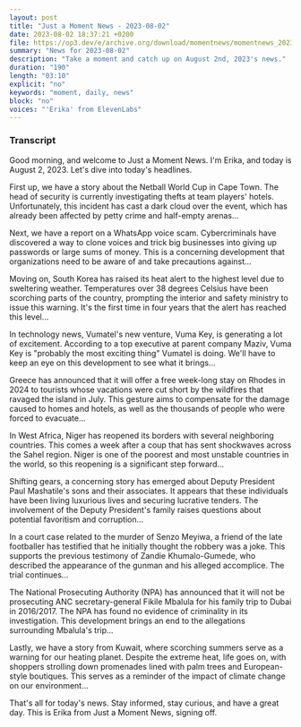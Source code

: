 ```yaml
---
layout: post
title: "Just a Moment News - 2023-08-02"
date: 2023-08-02 18:37:21 +0200
file: https://op3.dev/e/archive.org/download/momentnews/momentnews_2023-08-02.mp3
summary: "News for 2023-08-02"
description: "Take a moment and catch up on August 2nd, 2023's news."
duration: "190"
length: "03:10"
explicit: "no"
keywords: "moment, daily, news"
block: "no"
voices: "'Erika' from ElevenLabs"
---
```


### Transcript

Good morning, and welcome to Just a Moment News. I'm Erika, and today is August 2, 2023. Let's dive into today's headlines.

First up, we have a story about the Netball World Cup in Cape Town. The head of security is currently investigating thefts at team players' hotels. Unfortunately, this incident has cast a dark cloud over the event, which has already been affected by petty crime and half-empty arenas...

Next, we have a report on a WhatsApp voice scam. Cybercriminals have discovered a way to clone voices and trick big businesses into giving up passwords or large sums of money. This is a concerning development that organizations need to be aware of and take precautions against...

Moving on, South Korea has raised its heat alert to the highest level due to sweltering weather. Temperatures over 38 degrees Celsius have been scorching parts of the country, prompting the interior and safety ministry to issue this warning. It's the first time in four years that the alert has reached this level...

In technology news, Vumatel's new venture, Vuma Key, is generating a lot of excitement. According to a top executive at parent company Maziv, Vuma Key is "probably the most exciting thing" Vumatel is doing. We'll have to keep an eye on this development to see what it brings...

Greece has announced that it will offer a free week-long stay on Rhodes in 2024 to tourists whose vacations were cut short by the wildfires that ravaged the island in July. This gesture aims to compensate for the damage caused to homes and hotels, as well as the thousands of people who were forced to evacuate...

In West Africa, Niger has reopened its borders with several neighboring countries. This comes a week after a coup that has sent shockwaves across the Sahel region. Niger is one of the poorest and most unstable countries in the world, so this reopening is a significant step forward...

Shifting gears, a concerning story has emerged about Deputy President Paul Mashatile's sons and their associates. It appears that these individuals have been living luxurious lives and securing lucrative tenders. The involvement of the Deputy President's family raises questions about potential favoritism and corruption...

In a court case related to the murder of Senzo Meyiwa, a friend of the late footballer has testified that he initially thought the robbery was a joke. This supports the previous testimony of Zandie Khumalo-Gumede, who described the appearance of the gunman and his alleged accomplice. The trial continues...

The National Prosecuting Authority (NPA) has announced that it will not be prosecuting ANC secretary-general Fikile Mbalula for his family trip to Dubai in 2016/2017. The NPA has found no evidence of criminality in its investigation. This development brings an end to the allegations surrounding Mbalula's trip...

Lastly, we have a story from Kuwait, where scorching summers serve as a warning for our heating planet. Despite the extreme heat, life goes on, with shoppers strolling down promenades lined with palm trees and European-style boutiques. This serves as a reminder of the impact of climate change on our environment...

That's all for today's news. Stay informed, stay curious, and have a great day. This is Erika from Just a Moment News, signing off.
